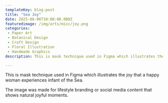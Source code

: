 ```yaml
---
templateKey: blog-post
title: "Sea Joy"
date: 2025-06-06T10:00:00.000Z
featuredimage: /img/arts/misc/joy.png
categories:
 - Paper Art
 - Botanical Design
 - Craft Design
 - Floral Illustration
 - Handmade Graphics
description: This is mask technique used in Figma which illustrates the joy that a happy woman experiences infant of the Sea.

---
```


This is mask technique used in Figma which illustrates the joy that a happy woman experiences infant of the Sea.

The image was made for lifestyle branding or social media content that shows natural joyful moments.
